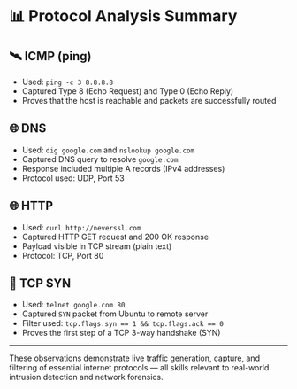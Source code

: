 # 📊 Protocol Analysis Summary

## 🛰️ ICMP (ping)
- Used: `ping -c 3 8.8.8.8`
- Captured Type 8 (Echo Request) and Type 0 (Echo Reply)
- Proves that the host is reachable and packets are successfully routed

## 🌐 DNS
- Used: `dig google.com` and `nslookup google.com`
- Captured DNS query to resolve `google.com`
- Response included multiple A records (IPv4 addresses)
- Protocol used: UDP, Port 53

## 🌐 HTTP
- Used: `curl http://neverssl.com`
- Captured HTTP GET request and 200 OK response
- Payload visible in TCP stream (plain text)
- Protocol: TCP, Port 80

## 🔐 TCP SYN
- Used: `telnet google.com 80`
- Captured `SYN` packet from Ubuntu to remote server
- Filter used: `tcp.flags.syn == 1 && tcp.flags.ack == 0`
- Proves the first step of a TCP 3-way handshake (SYN)

---

These observations demonstrate live traffic generation, capture, and filtering of essential internet protocols — all skills relevant to real-world intrusion detection and network forensics.
